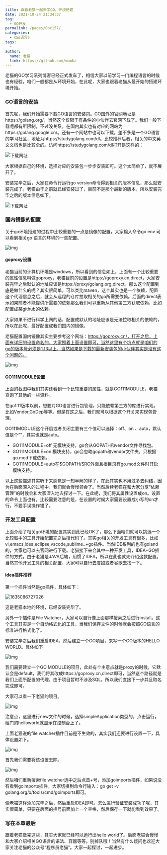 ```yaml
---
title: 跟着老猫一起来学GO，环境搭建
date: 2021-10-24 21:34:37
tag: 
  - GO开发
permalink: /pages/0bc157/
categories: 
  - 《Go语言》
tags: 
  - 
author: 
  name: 老猫
  link: https://github.com/maoba
---
```


老猫的GO学习系列博客已经正式发车了，相信大家以前学习一门编程语言的时候也有经验，咱们一般都是从环境开始，在此呢，大家也跟着老猫从最开始的搭建环境开始。

<!-- more -->

### GO语言的安装

首先呢，我们开始需要下载GO语言的安装包。GO国外的官网地址是https://golang.org/，当然这个仅限于有条件的小伙伴去官网下载了。我们一般下载呢都有所限制，不过没关系，在国内其实也有对应的网站为https://golang.google.cn/。还有一个网站中也可以下载，差不多是一个GO语言的学习社区，地址为https://studygolang.com/dl。比较推荐后者，相关的中文英文文档也是比较全的。访问https://studygolang.com/dl打开是这样的：

![下载网址]( https://cdn.ktdaddy.com/gw1.png ) 

大家根据自己的环境，选择对应的安装包一步步安装即可。这个太简单了，就不展开了。

安装完毕之后，大家在命令行运行go version命令得到相关的版本信息，那么就安装完成了。老猫由于之前就已经安装过了，目前不是那个最新的版本，所以安装完毕之后的版本信息如下。

![下载网址]( https://cdn.ktdaddy.com/bbxx.png ) 

### 国内镜像的配置

关于go环境搭建的过程中比较重要的一点是镜像的配置，大家输入命令go env 可以看到相关go 语言的环境的一些配置。

![img](https://cdn.ktdaddy.com/go/1635083939333.png)

#### goproxy设置

老猫当前的计算机环境是windows，所以看到的信息如上，上面有一个比较重要的属性信息叫做goproxy，老猫目前的设置是https://goproxy.cn,direct，大家安装完毕之后默认的地址应该是https://proxy/golang.org,direct。那么这个配置到底是做什么的呢？其实很简单，可以类比maven，这个其实也是一个依赖，配置这个代理信息之后，就会从远程的仓库拉取相关的go所需要依赖。后面的direct表示如果前者不能提供所需要的依赖那么我们可以重新从其他第三方获取依赖，比如配置成某github的依赖。

大家如果不进行科学上网的话，配置成默认的地址应该是无法拉取相关的依赖的，所以在此呢，最好配置成我们国内的镜像。

老猫配置国内镜像其实主要参考这个网址：https://goproxy.cn/，打开之后，上面有详细的设置命名的，大家照着上面设置即可，当然这里有个坑点就是咱们的go的版本号必须是1.13以上，当然如果是下载的最新安装包的小伙伴其实是没有这个问题的。

 ![img](https://cdn.ktdaddy.com/go/proxy.png) 

#### GO111MODULE设置

上面的截图中我们其实还看到一个比较重要的属性，就是GO111MODULE，老猫查询了其他的一些资料。

在go1.11版本以前，想要对GO语言进行包管理，只能依赖第三方的库进行实现，比如Vendor,GoDep等等。但是在这之后，我们就可以根据这个开关来实现包管理。

GO111MODULE这个开启或者关闭主要有三个值可以选择：off、on 、auto，默认值是个“”，其实也就是auto。

- GO111MODULE=off 无模块支持，go会从GOPATH和vendor文件寻找包。
- GO111MODULE=on 模块支持，go会忽略gopath和vendor文件夹，只根据go.mod下载依赖。
- GO111MODULE=auto在$GOPATH/SRC外面且根目录有go.mod文件时开启模块支持。

以上这些描述其实听下来感觉是一知半解的样子，在此其实也不用过多去纠结，因为在后面深入的过程中，我们就会慢慢领会了。当然后续老猫在和大家分享“依赖管理”的时候会和大家深入地去探讨一下。在此呢，我们将其属性设置成on。设置的命令上面也有。比较需要注意的是，在设置的时候大家需要设置成小写的on才行，不要手误操作错了。

### 开发工具配置

上面介绍了相关go环境的配置其实到此已经OK了，那么下面咱们就可以挑选一个比较趁手的工具开始配置完之后撸代码了。其实go相关的开发工具有很多，比如vi,emacs,idea,eclipse,vscode,sublime..+go插件。当然IDE系列的也有goland的，大家也可以去官网进行下载。老猫接下来会其中一种开发工具，IDEA+GO插件的方式，由于老猫是JAVA后端，用惯了IDEA，所以在此也就先介绍这款配置。当然其他开发工具的相关配置，大家可以自行去度娘或者谷歌去找一下。

#### idea插件推荐

第一个插件当然是go插件，具体如下：

![1635086727026](https://cdn.ktdaddy.com/go/go_cj.png)

这是老猫本地的环境，已经安装完毕了。

另外一个插件是File Watcher，大家可以自行像上面那样搜索之后进行install。这个工具其实是一个自动格式化的工具，当我们保存文件的时候就会按照GO语言的标准进行格式化了。

安装完毕之后我们重启IDEA，然后建立一个GO项目，来写一个GO版本的HELLO WORLD。具体如下

 ![img](https://cdn.ktdaddy.com/go/new_module.png) 

我们需要建立一个GO MODULE的项目，此处有个主意点就是proxy的时候，它默认会是default，我们将其改成https://goproxy.cn,direct即可，当然这个路径就是我们上面所配置的代理。由于项目暂时不涉及SQL，所以我们直接下一步并且取名完成即可。

大家可以看一下老猫的项目。

 ![img](https://cdn.ktdaddy.com/go/xm.png) 

注意点，这里进行new文件的时候，选择simpleApplication类型的，点击运行，砸门的helloworld就显示在控制台上了。

上面老猫说的file watcher插件目前是不生效的，其实我们还要进行设置一下，具体设置如下。

![img](https://cdn.ktdaddy.com/go/hj6.png) 

首先我们需要将该设置去除。

![img](https://cdn.ktdaddy.com/go/hj7.png) 

然后咱们重新搜索file watcher选中之后点击+号，添加goimports插件，如果说没有看到goimports插件，大家切换到命令行输入：go get -v golang.org/x/tools/cmd/goimports即可。

像老猫这样添加完毕之后，然后重启IDEA即可。怎么进行验证安装成功了呢，其实很简单，只要在后面的括号前面加上一个空格，然后保存一下就能看到效果了。

### 写在本章最后

跟着老猫做完这些，其实大家就已经可以运行出hello world了。后面老猫会慢慢和大家介绍相关GO语言的语法、容器等等。别掉队哦！当然有什么疑问也欢迎大家关注老猫的公众号“程序员老猫”。大家一起探讨，一起进步。